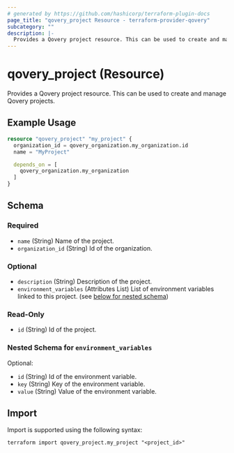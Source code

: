 ```yaml
---
# generated by https://github.com/hashicorp/terraform-plugin-docs
page_title: "qovery_project Resource - terraform-provider-qovery"
subcategory: ""
description: |-
  Provides a Qovery project resource. This can be used to create and manage Qovery projects.
---
```


# qovery_project (Resource)

Provides a Qovery project resource. This can be used to create and manage Qovery projects.

## Example Usage

```terraform
resource "qovery_project" "my_project" {
  organization_id = qovery_organization.my_organization.id
  name = "MyProject"

  depends_on = [
    qovery_organization.my_organization
  ]
}
```

<!-- schema generated by tfplugindocs -->
## Schema

### Required

- `name` (String) Name of the project.
- `organization_id` (String) Id of the organization.

### Optional

- `description` (String) Description of the project.
- `environment_variables` (Attributes List) List of environment variables linked to this project. (see [below for nested schema](#nestedatt--environment_variables))

### Read-Only

- `id` (String) Id of the project.

<a id="nestedatt--environment_variables"></a>
### Nested Schema for `environment_variables`

Optional:

- `id` (String) Id of the environment variable.
- `key` (String) Key of the environment variable.
- `value` (String) Value of the environment variable.

## Import

Import is supported using the following syntax:

```shell
terraform import qovery_project.my_project "<project_id>"
```
